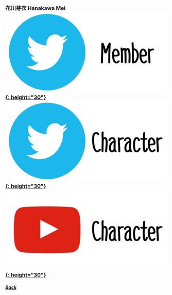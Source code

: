 ### 花川芽衣 Hanakawa Mei [![twitter_@hanakawamei_227](../../../Img/Icon_Twitter_Mem.PNG){: height="30"}](https://twitter.com/hanakawamei_227) [![twitter_@_saitonicole](../../../Img/Icon_Twitter_Char.PNG){: height="30"}](https://twitter.com/_saitonicole) [![youtube](../../../Img/Icon_Youtube_Char.PNG){: height="30"}](https://www.youtube.com/channel/UC07A6wyM1JOnse55kGChvPg)
##### [Back](../../../readme.md)
